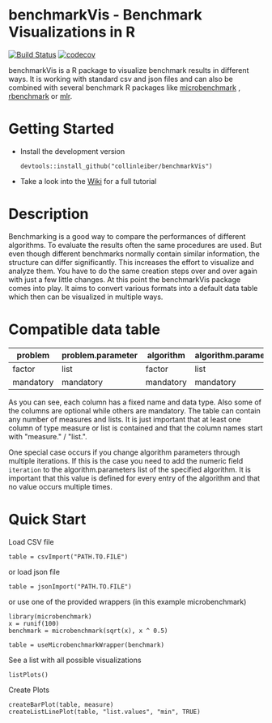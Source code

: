 # benchmarkVis - Benchmark Visualizations in R

[![Build Status](https://travis-ci.org/collinleiber/benchmarkVis.svg?branch=master)](https://travis-ci.org/collinleiber/benchmarkVis) [![codecov](https://codecov.io/github/collinleiber/benchmarkVis/branch/master/graphs/badge.svg)](https://codecov.io/github/collinleiber/benchmarkVis) 

benchmarkVis is a R package to visualize benchmark results in different ways. It is working with standard csv and json files and can also be combined with several benchmark R packages like [microbenchmark](https://github.com/joshuaulrich/microbenchmark/) , [rbenchmark](https://github.com/eddelbuettel/rbenchmark) or [mlr](https://github.com/mlr-org/mlr). 

# Getting Started

* Install the development version
    ```splus
    devtools::install_github("collinleiber/benchmarkVis")
    ```
* Take a look into the [Wiki](https://github.com/collinleiber/benchmarkVis/wiki) for a full tutorial
	
# Description

Benchmarking is a good way to compare the performances of different algorithms. To evaluate the results often the same procedures are used. But even though different benchmarks normally contain similar information, the structure can differ significantly. This increases the effort to visualize and analyze them. You have to do the same creation steps over and over again with just a few little changes. At this point the benchmarkVis package comes into play. It aims to convert various formats into a default data table which then can be visualized in multiple ways. 

# Compatible data table

| problem | problem.parameter | algorithm | algorithm.parameter | replication | replication.parameter | measure.1 | measure.2 | list.1 | list.2 |
|---|---|---|---|---|---|---|---|---|---|
| factor | list | factor | list | factor | list | numeric | numeric | vector | vector |
| mandatory | mandatory | mandatory | mandatory | mandatory | mandatory | optional | optional | optional | optional |

As you can see, each column has a fixed name and data type. Also some of the columns are optional while others are mandatory.
The table can contain any number of measures and lists. It is just important that at least one column of type measure or list is contained and that the column names start with "measure." / "list.".

One special case occurs if you change algorithm parameters through multiple iterations. If this is the case you need to add the numeric field `iteration` to the algorithm.parameters list of the specified algorithm. It is important that this value is defined for every entry of the algorithm and that no value occurs multiple times.

# Quick Start

Load CSV file

```
table = csvImport("PATH.TO.FILE")
```

or load json file

```
table = jsonImport("PATH.TO.FILE")
```

or use one of the provided wrappers (in this example microbenchmark)

```
library(microbenchmark)
x = runif(100)
benchmark = microbenchmark(sqrt(x), x ^ 0.5)

table = useMicrobenchmarkWrapper(benchmark)
```

See a list with all possible visualizations

```
listPlots()
```

Create Plots

```
createBarPlot(table, measure)
createListLinePlot(table, "list.values", "min", TRUE)
```
